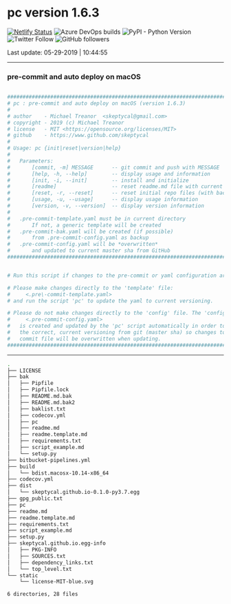 # pc version 1.6.3

[![Netlify Status](https://api.netlify.com/api/v1/badges/416b8ca3-82db-470f-9adf-a6d06264ca75/deploy-status)](https://app.netlify.com/sites/mystifying-keller-ab5658/deploys)  ![Azure DevOps builds](https://img.shields.io/azure-devops/build/skeptycal0275/skeptycal/1.svg?color=blue&label=Azure%20DevOps&style=popout) ![PyPI - Python Version](https://img.shields.io/pypi/pyversions/flask.svg?color=Yellow&label=Python&style=popout) ![Twitter Follow](https://img.shields.io/twitter/follow/skeptycal.svg?label=%40skeptycal&style=social) ![GitHub followers](https://img.shields.io/github/followers/skeptycal.svg?style=social)

Last update: 05-29-2019 | 10:44:55

---

### pre-commit and auto deploy on macOS

```bash

###############################################################################
# pc : pre-commit and auto deploy on macOS (version 1.6.3)
#
# author    - Michael Treanor  <skeptycal@gmail.com>
# copyright - 2019 (c) Michael Treanor
# license   - MIT <https://opensource.org/licenses/MIT>
# github    - https://www.github.com/skeptycal
#
# Usage: pc {init|reset|version|help}
#
#   Parameters:
#       [commit, -m] MESSAGE      -- git commit and push with MESSAGE
#       [help, -h, --help]        -- display usage and information
#       [init, -i, --init]        -- install and initialize
#       [readme]                  -- reset readme.md file with current info
#       [reset, -r, --reset]      -- reset initial repo files (with backup)
#       [usage, -u, --usage]      -- display usage information
#       [version, -v, --version]  -- display version information
#
#   .pre-commit-template.yaml must be in current directory
#       If not, a generic template will be created
#   .pre-commit-bak.yaml will be created (if possible)
#       from .pre-commit-config.yaml as backup
#   .pre-commit-config.yaml will be *overwritten*
#       and updated to current master sha from GitHub
###############################################################################


# Run this script if changes to the pre-commit or yaml configuration are added.

# Please make changes directly to the 'template' file:
#     <.pre\-commit-template.yaml>
# and run the script 'pc' to update the yaml to current versioning.

# Please do not make changes directly to the 'config' file. The 'config' file:
#     <.pre-commit-config.yaml>
#   is created and updated by the 'pc' script automatically in order to maintain
#   the correct, current versioning from git (master sha) so changes to the
#   commit file will be overwritten when updating.
###############################################################################


```

---

```bash
.
├── LICENSE
├── bak
│   ├── Pipfile
│   ├── Pipfile.lock
│   ├── README.md.bak
│   ├── README.md.bak2
│   ├── baklist.txt
│   ├── codecov.yml
│   ├── pc
│   ├── readme.md
│   ├── readme.template.md
│   ├── requirements.txt
│   ├── script_example.md
│   └── setup.py
├── bitbucket-pipelines.yml
├── build
│   └── bdist.macosx-10.14-x86_64
├── codecov.yml
├── dist
│   └── skeptycal.github.io-0.1.0-py3.7.egg
├── gpg_public.txt
├── pc
├── readme.md
├── readme.template.md
├── requirements.txt
├── script_example.md
├── setup.py
├── skeptycal.github.io.egg-info
│   ├── PKG-INFO
│   ├── SOURCES.txt
│   ├── dependency_links.txt
│   └── top_level.txt
└── static
    └── license-MIT-blue.svg

6 directories, 28 files
```
